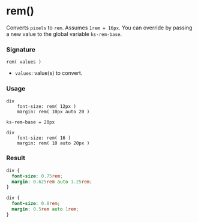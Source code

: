 # rem()

Converts `pixels` to `rem`.
Assumes `1rem = 16px`. You can override by passing a new value to the global variable `ks-rem-base`.

### Signature

`rem( values )`

* `values`: value(s) to convert.

### Usage

```stylus
div
    font-size: rem( 12px )
    margin: rem( 10px auto 20 )

ks-rem-base = 20px

div
    font-size: rem( 16 )
    margin: rem( 10 auto 20px )

```

### Result

```css
div {
  font-size: 0.75rem;
  margin: 0.625rem auto 1.25rem;
}

div {
  font-size: 0.8rem;
  margin: 0.5rem auto 1rem;
}
```
